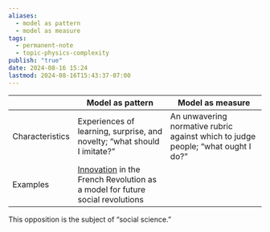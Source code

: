 ```yaml
---
aliases:
  - model as pattern
  - model as measure
tags:
  - permanent-note
  - topic-physics-complexity
publish: "true"
date: 2024-08-16 15:24
lastmod: 2024-08-16T15:43:37-07:00
---
```


|                 | Model as pattern                                                                                                                 | Model as measure                                                                 |
| --------------- | -------------------------------------------------------------------------------------------------------------------------------- | -------------------------------------------------------------------------------- |
| Characteristics | Experiences of learning, surprise, and novelty; “what should I imitate?”                                                         | An unwavering normative rubric against which to judge people; “what ought I do?” |
| Examples        | [Innovation](https://www.pnas.org/doi/10.1073/pnas.1717729115) in the French Revolution as a model for future social revolutions |                                                                                  |

This opposition is the subject of “social science.”